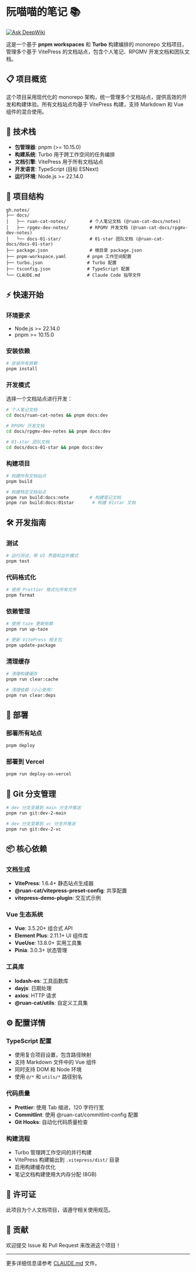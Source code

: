 # 阮喵喵的笔记 📚

[![Ask DeepWiki](https://deepwiki.com/badge.svg)](https://deepwiki.com/ruan-cat/notes)

这是一个基于 **pnpm workspaces** 和 **Turbo** 构建编排的 monorepo 文档项目，管理多个基于 VitePress 的文档站点，包含个人笔记、RPGMV 开发文档和团队文档。

## 📋 项目概览

这个项目采用现代化的 monorepo 架构，统一管理多个文档站点，提供高效的开发和构建体验。所有文档站点均基于 VitePress 构建，支持 Markdown 和 Vue 组件的混合使用。

## 🚀 技术栈

- **包管理器**: pnpm (>= 10.15.0)
- **构建系统**: Turbo 用于跨工作空间的任务编排
- **文档引擎**: VitePress 用于所有文档站点
- **开发语言**: TypeScript (目标 ESNext)
- **运行环境**: Node.js >= 22.14.0

## 📁 项目结构

```plain
gh.notes/
├── docs/
│   ├── ruan-cat-notes/         # 个人笔记文档 (@ruan-cat-docs/notes)
│   ├── rpgmv-dev-notes/        # RPGMV 开发文档 (@ruan-cat-docs/rpgmv-dev-notes)
│   └── docs-01-star/           # 01-star 团队文档 (@ruan-cat-docs/docs-01-star)
├── package.json                # 根目录 package.json
├── pnpm-workspace.yaml        # pnpm 工作空间配置
├── turbo.json                 # Turbo 配置
├── tsconfig.json              # TypeScript 配置
└── CLAUDE.md                  # Claude Code 指导文件
```

## ⚡ 快速开始

### 环境要求

- Node.js >= 22.14.0
- pnpm >= 10.15.0

### 安装依赖

```bash
# 安装所有依赖
pnpm install
```

### 开发模式

选择一个文档站点进行开发：

```bash
# 个人笔记文档
cd docs/ruan-cat-notes && pnpm docs:dev

# RPGMV 开发文档
cd docs/rpgmv-dev-notes && pnpm docs:dev

# 01-star 团队文档
cd docs/docs-01-star && pnpm docs:dev
```

### 构建项目

```bash
# 构建所有文档站点
pnpm build

# 构建特定文档站点
pnpm run build:docs:note        # 构建笔记文档
pnpm run build:docs:01star       # 构建 01star 文档
```

## 🛠️ 开发指南

### 测试

```bash
# 运行测试，带 UI 界面和监听模式
pnpm test
```

### 代码格式化

```bash
# 使用 Prettier 格式化所有文件
pnpm format
```

### 依赖管理

```bash
# 使用 taze 更新依赖
pnpm run up-taze

# 更新 VitePress 相关包
pnpm update-package
```

### 清理缓存

```bash
# 清理构建缓存
pnpm run clear:cache

# 清理依赖（小心使用）
pnpm run clear:deps
```

## 🚀 部署

### 部署所有站点

```bash
pnpm deploy
```

### 部署到 Vercel

```bash
pnpm run deploy-on-vercel
```

## 🔧 Git 分支管理

```bash
# dev 分支变基到 main 分支并推送
pnpm run git:dev-2-main

# dev 分支变基到 vc 分支并推送
pnpm run git:dev-2-vc
```

## 📦 核心依赖

### 文档生成

- **VitePress**: 1.6.4+ 静态站点生成器
- **@ruan-cat/vitepress-preset-config**: 共享配置
- **vitepress-demo-plugin**: 交互式示例

### Vue 生态系统

- **Vue**: 3.5.20+ 组合式 API
- **Element Plus**: 2.11.1+ UI 组件库
- **VueUse**: 13.8.0+ 实用工具集
- **Pinia**: 3.0.3+ 状态管理

### 工具库

- **lodash-es**: 工具函数库
- **dayjs**: 日期处理
- **axios**: HTTP 请求
- **@ruan-cat/utils**: 自定义工具集

## ⚙️ 配置详情

### TypeScript 配置

- 使用复合项目设置，包含路径映射
- 支持 Markdown 文件中的 Vue 组件
- 同时支持 DOM 和 Node 环境
- 使用 `@/*` 和 `utils/*` 路径别名

### 代码质量

- **Prettier**: 使用 Tab 缩进，120 字符行宽
- **Commitlint**: 使用 @ruan-cat/commitlint-config 配置
- **Git Hooks**: 自动化代码质量检查

### 构建流程

- Turbo 管理跨工作空间的并行构建
- VitePress 构建输出到 `.vitepress/dist/` 目录
- 启用构建缓存优化
- 笔记文档构建使用大内存分配 (8GB)

## 📄 许可证

此项目为个人文档项目，请遵守相关使用规范。

## 🤝 贡献

欢迎提交 Issue 和 Pull Request 来改进这个项目！

---

更多详细信息请参考 [CLAUDE.md](./CLAUDE.md) 文件。
